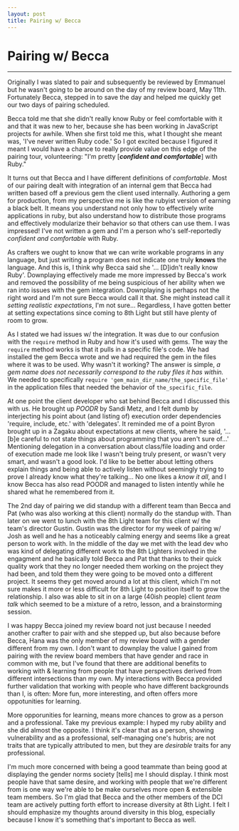 ```yaml
---
layout: post
title: Pairing w/ Becca
---
```


# Pairing w/ Becca
<hr>

Originally I was slated to pair and subsequently be reviewed by Emmanuel but he wasn't going to be around on the day of my review board, May 11th. Fortunately Becca, stepped in to save the day and helped me quickly get our two days of pairing scheduled.

Becca told me that she didn't really know Ruby or feel comfortable with it and that it was new to her, because she has been working in JavaScript projects for awhile. When she first told me this, what I thought she meant was, 'I've never written Ruby code.' So I got excited because I figured it meant I would have a chance to really provide value on this edge of the pairing tour, volunteering: "I'm pretty [**_confident and comfortable_**] with Ruby."

It turns out that Becca and I have different definitions of _comfortable_. Most of our pairing dealt with integration of an internal gem that Becca had written based off a previous gem the client used internally. Authoring a gem for production, from my perspective me is like the rubyist version of earning a black belt. It means you understand not only how to effectively write applications in ruby, but also understand how to distribute those programs and effectively modularize their behavior so that others can use them. I was impressed! I've not written a gem and I'm a person who's self-reportedly _confident and comfortable_ with Ruby.

As crafters we ought to know that we can write workable programs in any language, but just writing a program does not indicate one truly **knows** the language. And this is, I think why Becca said she '... [D]idn't really know Ruby'. Downplaying effectively made me more impressed by Becca's work and removed the possibility of me being suspicious of her ability when we ran into issues with the gem integration. Downplaying is perhaps not the right word and I'm not sure Becca would call it that. She might instead call it _setting realistic expectations_, I'm not sure... Regardless, I have gotten better at setting expectations since coming to 8th Light but still have plenty of room to grow.

As I stated we had issues w/ the integration. It was due to our confusion with the `require` method in Ruby and how it's used with gems.  The way the `require` method works is that it pulls in a specific file's code. We had installed the gem Becca wrote and we had required the gem in the files where it was to be used. Why wasn't it working? The answer is simple, _a gem name does not necessarily correspond to the ruby files it has within._ We needed to specifically `require 'gem_main_dir_name/the_specific_file'` in the application files that needed the behavior of `the_specific_file`.

At one point the client developer who sat behind Becca and I discussed this with us. He brought up _POODR_ by Sandi Metz, and I felt dumb by interjecting his point about (and listing of) execution order dependencies 'require, include, etc.' with 'delegates'. It reminded me of a point Byron brought up in a Zagaku about expectations at new clients, where he said, '... [b]e careful to not state things about programming that you aren't sure of...' Mentioning delegation in a conversation about class/file loading and order of execution made me look like I wasn't being truly present, or wasn't very smart, and wasn't a good look. I'd like to be better about letting others explain things and being able to actively listen without seemingly trying to prove I already know what they're talking... No one likes a _know it all_, and I know Becca has also read POODR and managed to listen intently while he shared what he remembered from it.

The 2nd day of pairing we did standup with a different team than Becca and Pat (who was also working at this client) normally do the standup with. Than later on we went to lunch with the 8th Light team for this client w/ the team's director Gustin. Gustin was the director for my week of pairing w/ Josh as well and he has a noticeably calming energy and seems like a great person to work with. In the middle of the day we met with the lead dev who was kind of delegating different work to the 8th Lighters involved in the engagment and he basically told Becca and Pat that thanks to their quick quality work that they no longer needed them working on the project they had been, and told them they were going to be moved onto a different project. It seems they get moved around a lot at this client, which I'm not sure makes it more or less difficult for 8th Light to position itself to grow the relationship. I also was able to sit in on a large (40ish people) client _team talk_ which seemed to be a mixture of a retro, lesson, and a brainstorming session.

I was happy Becca joined my review board not just because I needed another crafter to pair with and she stepped up, but also because before Becca, Hana was the only member of my review board with a gender different from my own. I don't want to downplay the value I gained from pairing with the review board members that have gender and race in common with me, but I've found that there are additional benefits to working with & learning from people that have perspectives derived from different intersections than my own. My interactions with Becca provided further validation that working with people who have different backgrounds than I, is often: More fun, more interesting, and often offers more oppotunities for learning.

More opporunities for learning, means more chances to grow as a person and a professional. Take my previous example: I hyped my ruby ability and she did almost the opposite. I think it's clear that as a person, showing vulnerability and as a professional, self-managing one's hubris; are not traits that are typically attributed to men, but they are _desirable_ traits for any professional.

I'm much more concerned with being a good teammate than being good at displaying the gender norms society [tells] me I should display. I think most people have that same desire, and working with people that we're different from is one way we're able to be make ourselves more open & extensible team members. So I'm glad that Becca and the other members of the DCI team are actively putting forth effort to increase diversity at 8th Light. I felt I should emphasize my thoughts around diversity in this blog, especially because I know it's something that's important to Becca as well.






